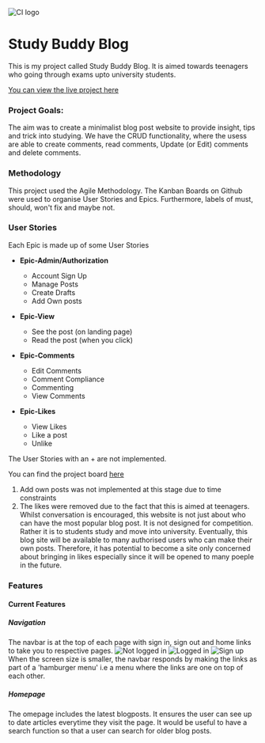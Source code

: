![CI logo](https://codeinstitute.s3.amazonaws.com/fullstack/ci_logo_small.png)

# Study Buddy Blog
This is my project called Study Buddy Blog. It is aimed towards teenagers who going through exams upto university students.

[You can view the live project here](hhttps://study-buddy-blog-01ab6e2c45d9.herokuapp.com/)

### Project Goals:
The aim was to create a minimalist blog post website to provide insight, tips and trick  into studying. We have the CRUD functionality, where the usess are able to create comments, read comments, Update (or Edit) comments and delete comments. 

### Methodology
This project used the Agile Methodology. The Kanban Boards on Github were used to organise User Stories and Epics. Furthermore, labels of must, should, won't fix and maybe not. 

### User Stories
Each Epic is made up of some User Stories

- **Epic-Admin/Authorization**
  - Account Sign Up 
  - Manage Posts
  - Create Drafts
  + Add Own posts
 
- **Epic-View**
  
  - See the post (on landing page)
  - Read the post (when you click)
- **Epic-Comments**
  
  - Edit Comments
  - Comment Compliance
  - Commenting
  - View Comments
- **Epic-Likes**
  
  + View Likes
  + Like a post
  + Unlike 

The User Stories with an + are not implemented. 

You can find the project board [here]()

1. Add own posts was not implemented at this stage due to time constraints
2. The likes were removed due to the fact that this is aimed at teenagers. Whilst conversation is encouraged, this website is not just about who can have the most popular blog post. It is not designed for competition. Rather it is to students study and move into university. Eventually, this blog site will be available to many authorised users who can make their own posts. Therefore, it has potential to become a site only concerned about bringing in likes especially since it will be opened to many poeple in the future. 

### Features
#### Current Features
##### Navigation
The navbar is at the top of each page with sign in, sign out and home links to take you to respective pages. 
![Not logged in]()
![Logged in]()
![Sign up]()
When the screen size is smaller, the navbar responds by making the links as part of a 'hamburger menu' i.e a menu where the links are one on top of each other.
##### Homepage
The omepage includes the latest blogposts. It ensures the user can see up to date articles everytime they visit the page. It would be useful to have a search function so that a user can search for older blog posts. 